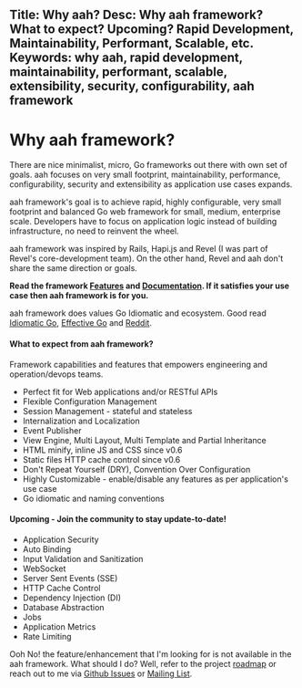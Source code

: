 Title: Why aah?
Desc: Why aah framework? What to expect? Upcoming? Rapid Development, Maintainability, Performant, Scalable, etc.
Keywords: why aah, rapid development, maintainability, performant, scalable, extensibility, security, configurability, aah framework
---
# Why aah framework?

There are nice minimalist, micro, Go frameworks out there with own set of goals. aah focuses on very small footprint,  maintainability, performance, configurability, security and extensibility as application use cases expands.

aah framework's goal is to achieve rapid, highly configurable, very small footprint and balanced Go web framework for small, medium, enterprise scale. Developers have to focus on application logic instead of building infrastructure, no need to reinvent the wheel.

aah framework was inspired by Rails, Hapi.js and Revel (I was part of Revel's core-development team). On the other hand, Revel and aah don't share the same direction or goals.

**Read the framework [Features](/features.html) and [Documentation](https://docs.aahframework.org). If it satisfies your use case then aah framework is for you.**

aah framework does values Go Idiomatic and ecosystem. Good read [Idiomatic Go](https://dmitri.shuralyov.com/idiomatic-go), [Effective Go](https://golang.org/doc/effective_go.html) and [Reddit](https://www.reddit.com/r/golang/comments/5b2j38/what_is_idiomatic_go/).

#### What to expect from aah framework?
Framework capabilities and features that empowers engineering and operation/devops teams.

* Perfect fit for Web applications and/or RESTful APIs
* Flexible Configuration Management
* Session Management - stateful and stateless
* Internalization and Localization
* Event Publisher
* View Engine, Multi Layout, Multi Template and Partial Inheritance
* HTML minify, inline JS and CSS <span class="badge lb-xs">since v0.6</span>
* Static files HTTP cache control <span class="badge lb-xs">since v0.6</span>
* Don't Repeat Yourself (DRY), Convention Over Configuration
* Highly Customizable - enable/disable any features as per application's use case
* Go idiomatic and naming conventions

#### Upcoming - Join the community to stay update-to-date!
* Application Security
* Auto Binding
* Input Validation and Sanitization
* WebSocket
* Server Sent Events (SSE)
* HTTP Cache Control
* Dependency Injection (DI)
* Database Abstraction
* Jobs
* Application Metrics
* Rate Limiting

Ooh No! the feature/enhancement that I'm looking for is not available in the aah framework. What should I do? Well, refer to the project [roadmap](https://github.com/go-aah/aah/projects/3) or reach out to me via [Github Issues](https://github.com/go-aah/aah/issues) or [Mailing List](https://groups.google.com/forum/#!forum/aahframework).
